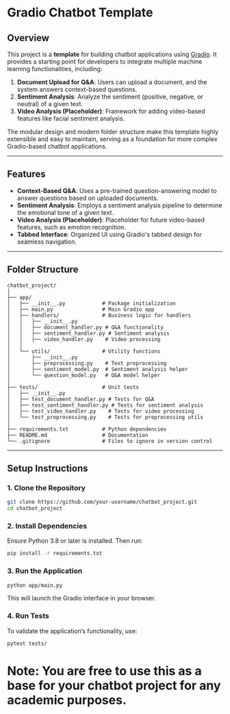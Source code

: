# **Gradio Chatbot Template**

## **Overview**

This project is a **template** for building chatbot applications using [Gradio](https://gradio.app/). It provides a starting point for developers to integrate multiple machine learning functionalities, including:

1. **Document Upload for Q&A**: Users can upload a document, and the system answers context-based questions.  
2. **Sentiment Analysis**: Analyze the sentiment (positive, negative, or neutral) of a given text.  
3. **Video Analysis (Placeholder)**: Framework for adding video-based features like facial sentiment analysis.  

The modular design and modern folder structure make this template highly extensible and easy to maintain, serving as a foundation for more complex Gradio-based chatbot applications.

---

## **Features**

- **Context-Based Q&A**: Uses a pre-trained question-answering model to answer questions based on uploaded documents.  
- **Sentiment Analysis**: Employs a sentiment analysis pipeline to determine the emotional tone of a given text.  
- **Video Analysis (Placeholder)**: Placeholder for future video-based features, such as emotion recognition.  
- **Tabbed Interface**: Organized UI using Gradio's tabbed design for seamless navigation.  

---

## **Folder Structure**

```plaintext
chatbot_project/
│
├── app/
│   ├── __init__.py            # Package initialization
│   ├── main.py                # Main Gradio app
│   ├── handlers/              # Business logic for handlers
│   │   ├── __init__.py
│   │   ├── document_handler.py # Q&A functionality
│   │   ├── sentiment_handler.py # Sentiment analysis
│   │   ├── video_handler.py    # Video processing
│   │
│   └── utils/                 # Utility functions
│       ├── __init__.py
│       ├── preprocessing.py    # Text preprocessing
│       ├── sentiment_model.py  # Sentiment analysis helper
│       └── question_model.py   # Q&A model helper
│
├── tests/                     # Unit tests
│   ├── __init__.py
│   ├── test_document_handler.py # Tests for Q&A
│   ├── test_sentiment_handler.py # Tests for sentiment analysis
│   ├── test_video_handler.py    # Tests for video processing
│   └── test_preprocessing.py    # Tests for preprocessing utils
│
├── requirements.txt           # Python dependencies
├── README.md                  # Documentation
└── .gitignore                 # Files to ignore in version control

```
---

## **Setup Instructions**

### **1. Clone the Repository**
```bash
git clone https://github.com/your-username/chatbot_project.git
cd chatbot_project
```


### **2. Install Dependencies**
Ensure Python 3.8 or later is installed. Then run:

```bash
pip install -r requirements.txt
```
### **3. Run the Application**
```bash
python app/main.py
```
This will launch the Gradio interface in your browser.

### **4. Run Tests**
To validate the application’s functionality, use:

```bash
pytest tests/
```


# Note: You are free to use this as a base for your chatbot project for any academic purposes.